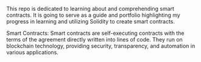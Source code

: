 This repo is dedicated to learning about and comprehending smart contracts.
It is going to serve as a guide and portfolio highlighting my progress in learning and utilizing Solidity to create smart contracts.

Smart Contracts:
Smart contracts are self-executing contracts with the terms of the agreement directly written into lines of code. 
They run on blockchain technology, providing security, transparency, and automation in various applications.
